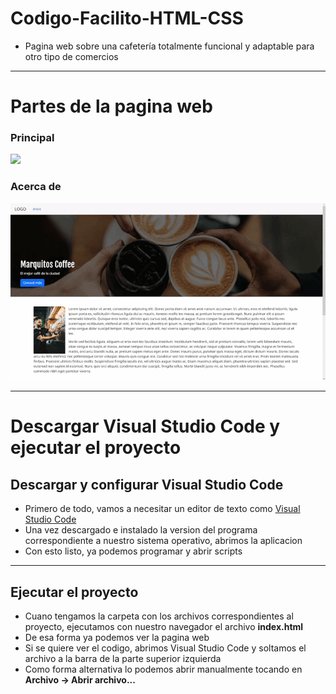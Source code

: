 # Codigo-Facilito-HTML-CSS
* Pagina web sobre una cafetería totalmente funcional y adaptable para otro tipo de comercios

---
# Partes de la pagina web

### Principal
<img src="https://github.com/MarcoPaoletta/Codigo-Facilito-HTML-CSS/blob/master/principal.gif">

### Acerca de
<img src="https://github.com/MarcoPaoletta/Codigo-Facilito-HTML-CSS/blob/master/acerca_de.gif">

---

# Descargar Visual Studio Code y ejecutar el proyecto

## Descargar y configurar Visual Studio Code
* Primero de todo, vamos a necesitar un editor de texto como [Visual Studio Code](https://code.visualstudio.com/download)
* Una vez descargado e instalado la version del programa correspondiente a nuestro sistema operativo, abrimos la aplicacion
* Con esto listo, ya podemos programar y abrir scripts

---

## Ejecutar el proyecto
* Cuano tengamos la carpeta con los archivos correspondientes al proyecto, ejecutamos con nuestro navegador el archivo **index.html**
* De esa forma ya podemos ver la pagina web
* Si se quiere ver el codigo, abrimos Visual Studio Code y soltamos el archivo a la barra de la parte superior izquierda
* Como forma alternativa lo podemos abrir manualmente tocando en **Archivo -> Abrir archivo...**
